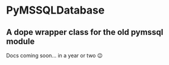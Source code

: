 # PyMSSQLDatabase
## A dope wrapper class for the old pymssql module

Docs coming soon... in a year or two 😉️
